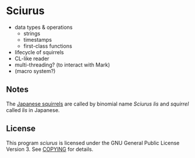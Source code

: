 # Sciurus

- data types & operations
  - strings
  - timestamps
  - first-class functions
- lifecycle of squirrels
- CL-like reader
- multi-threading? (to interact with Mark)
- (macro system?)

## Notes

The [Japanese squirrels](https://duckduckgo.com/?q=sciurus+lis&t=h_&iax=images&ia=images) are called by binomial name *Sciurus lis* and *squirrel* called *lis* in Japanese.

## License

This program *sciurus* is licensed under the GNU General Public License Version 3. See [COPYING](../COPYING) for details.
